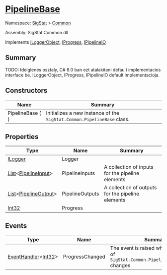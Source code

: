 # [PipelineBase](./PipelineBase.md)

Namespace: [SigStat]() > [Common]()

Assembly: SigStat.Common.dll

Implements [ILoggerObject](./ILoggerObject.md), [IProgress](./Helpers/IProgress.md), [IPipelineIO](./Pipeline/IPipelineIO.md)

## Summary
TODO: Ideiglenes osztaly, C# 8.0 ban ezt atalakitani default implementacios interface be.  ILoggerObject, IProgress, IPipelineIO default implementacioja.

## Constructors

| Name | Summary | 
| --- | --- | 
| PipelineBase (  ) | Initializes a new instance of the `SigStat.Common.PipelineBase` class. | 


## Properties

| Type | Name | Summary | 
| --- | --- | --- | 
| [ILogger](./PipelineBase.md) | Logger |  | 
| [List](https://docs.microsoft.com/en-us/dotnet/api/System.Collections.Generic.List-1)\<[PipelineInput](./Pipeline/PipelineInput.md)> | PipelineInputs | A collection of inputs for the pipeline elements | 
| [List](https://docs.microsoft.com/en-us/dotnet/api/System.Collections.Generic.List-1)\<[PipelineOutput](./Pipeline/PipelineOutput.md)> | PipelineOutputs | A collection of outputs for the pipeline elements | 
| [Int32](https://docs.microsoft.com/en-us/dotnet/api/System.Int32) | Progress |  | 


## Events

| Type | Name | Summary | 
| --- | --- | --- | 
| [EventHandler](https://docs.microsoft.com/en-us/dotnet/api/System.EventHandler-1)\<[Int32](https://docs.microsoft.com/en-us/dotnet/api/System.Int32)> | ProgressChanged | The event is raised whenever the value of `SigStat.Common.PipelineBase.Progress` changes | 


